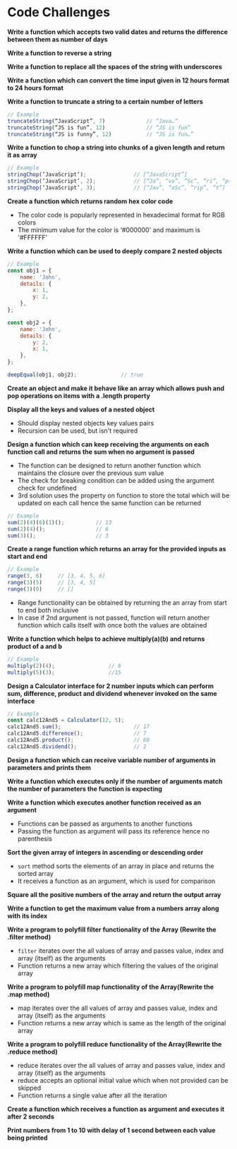 # Code Challenges

**Write a function which accepts two valid dates and returns the difference between them as number of days**

**Write a function to reverse a string**

**Write a function to replace all the spaces of the string with underscores**

**Write a function which can convert the time input given in 12 hours format to 24 hours format**

**Write a function to truncate a string to a certain number of letters**

```javascript
// Example
truncateString(“JavaScript”, 7)             // “Java…”
truncateString(“JS is fun”, 12)             // “JS is fun”
truncateString(“JS is funny”, 12)           // “JS is fun…”
```

**Write a function to chop a string into chunks of a given length and return it as array**

```javascript
// Example
stringChop(‘JavaScript’);               // [“JavaScript”]
stringChop(‘JavaScript’, 2);            // [“Ja”, “va”, “Sc”, “ri”, “pt”]
stringChop(‘JavaScript’, 3);            // [“Jav”, “aSc”, “rip”, “t”]
````

**Create a function which returns random hex color code**
* The color code is popularly represented in hexadecimal format for RGB colors
* The minimum value for the color is ‘#000000' and maximum is '#FFFFFF’

**Write a function which can be used to deeply compare 2 nested objects**

```javascript
// Example
const obj1 = {
    name: 'John',
    details: {
        x: 1,
        y: 2,
    },
};

const obj2 = {
    name: 'John',
    details: {
        y: 2,
        x: 1,
    },
};

deepEqual(obj1, obj2);              // true
```

**Create an object and make it behave like an array which allows push and pop operations on items with a .length property**

**Display all the keys and values of a nested object**
* Should display nested objects key values pairs
* Recursion can be used, but isn't required

**Design a function which can keep receiving the arguments on each function call and returns the sum when no argument is passed**
* The function can be designed to return another function which maintains the closure over the previous sum value
* The check for breaking condition can be added using the argument check for undefined
* 3rd solution uses the property on function to store the total which will be updated on each call hence the same function can be returned

```javascript
// Example
sum(2)(4)(6)(1)();          // 13
sum(2)(4)();                // 6
sum(3)();                   // 3
```

**Create a range function which returns an array for the provided inputs as start and end**
```javascript
// Example
range(3, 6)     // [3, 4, 5, 6]
range(3)(5)     // [3, 4, 5]
range(3)(0)     // []
```
* Range functionality can be obtained by returning the an array from start to end both inclusive
* In case if 2nd argument is not passed, function will return another function which calls itself with once both the values are obtained

**Write a function which helps to achieve multiply(a)(b) and returns product of a and b**
```javascript
// Example
multiply(2)(4);                 // 8
multiply(5)(3);                 //15
```

**Design a Calculator interface for 2 number inputs which can perform sum, difference, product and dividend whenever invoked on the same interface**
```javascript
// Example
const calc12And5 = Calculator(12, 5);
calc12And5.sum();                       // 17
calc12And5.difference();                // 7
calc12And5.product();                   // 60
calc12And5.dividend();                  // 2
```

**Design a function which can receive variable number of arguments in parameters and prints them**

**Write a function which executes only if the number of arguments match the number of parameters the function is expecting**

**Write a function which executes another function received as an argument**
* Functions can be passed as arguments to another functions
* Passing the function as argument will pass its reference hence no parenthesis

**Sort the given array of integers in ascending or descending order**

* `sort` method sorts the elements of an array in place and returns the sorted array
* It receives a function as an argument, which is used for comparison

**Square all the positive numbers of the array and return the output array**

**Write a function to get the maximum value from a numbers array along with its index**

**Write a program to polyfill filter functionality of the Array (Rewrite the .filter method)**
* `filter` iterates over the all values of array and passes value, index and array (itself) as the arguments
* Function returns a new array which filtering the values of the original array

**Write a program to polyfill map functionality of the Array(Rewrite the .map method)**
* map iterates over the all values of array and passes value, index and array (itself) as the arguments
* Function returns a new array which is same as the length of the original array

**Write a program to polyfill reduce functionality of the Array(Rewrite the .reduce method)**
* reduce iterates over the all values of array and passes value, index and array (itself) as the arguments
* reduce accepts an optional initial value which when not provided can be skipped
* Function returns a single value after all the iteration

**Create a function which receives a function as argument and executes it after 2 seconds**

**Print numbers from 1 to 10 with delay of 1 second between each value being printed**
